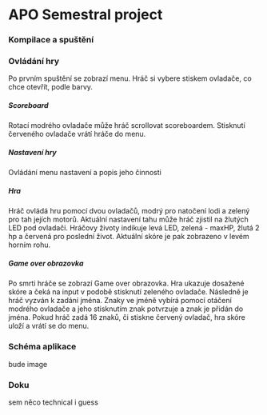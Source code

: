# APO Semestral project

### Kompilace a spuštění

### Ovládání hry
Po prvním spuštění se zobrazí menu. Hráč si vybere stiskem ovladače, co chce otevřít, podle barvy. 

##### Scoreboard
Rotací modrého ovladače může hráč scrollovat scoreboardem. Stisknutí červeného ovladače vrátí hráče do menu.

##### Nastavení hry
Ovládání menu nastavení a popis jeho činnosti

##### Hra
Hráč ovládá hru pomocí dvou ovladačů, modrý pro natočení lodi a zelený pro tah jejích motorů. Aktuální nastavení tahu může hráč zjistil na žlutých LED pod ovladači. Hráčovy životy indikuje levá LED, zelená - maxHP, žlutá 2 hp a červená pro poslední život. Aktuální skóre je pak zobrazeno v levém horním rohu.

##### Game over obrazovka
Po smrti hráče se zobrazí Game over obrazovka. Hra ukazuje dosažené skóre a čeká na input v podobě stisknutí zeleného ovladače. Následně je hráč vyzván k zadání jména. Znaky ve jméně vybírá pomocí otáčení modrého ovladače a jeho stisknutím znak potvrzuje a znak je přidán do jména. Pokud hráč zadá 16 znaků, či stiskne červený ovladač, hra skóre uloží a vrátí se do menu.


### Schéma aplikace

bude image

### Doku
sem něco technical i guess

